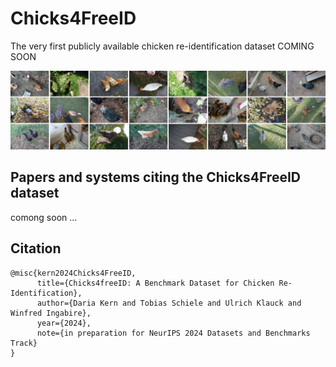 # Chicks4FreeID
The very first publicly available chicken re-identification dataset
COMING SOON

<img src="./wiki/chickenDataset.png">

## Papers and systems citing the Chicks4FreeID dataset
comong soon ...


## Citation
```
@misc{kern2024Chicks4FreeID,
      title={Chicks4freeID: A Benchmark Dataset for Chicken Re-Identification}, 
      author={Daria Kern and Tobias Schiele and Ulrich Klauck and Winfred Ingabire},
      year={2024},
      note={in preparation for NeurIPS 2024 Datasets and Benchmarks Track}
}
```

